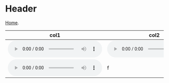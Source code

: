 
# Header

[Home](https://d-byrne1.github.io/mscproject/).

| col1 | col2 | col3 |
| --- | --- | --- |
| <audio src="tail8/sample_1.wav" controls></audio> | <audio src="sample_1.wav" controls></audio> | b | |
| <audio src="gh-pages/tail8/sample_1.wav" controls></audio>| f | g | h |
